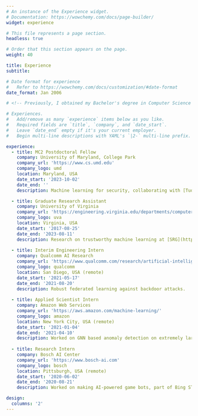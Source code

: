 ```yaml
---
# An instance of the Experience widget.
# Documentation: https://wowchemy.com/docs/page-builder/
widget: experience

# This file represents a page section.
headless: true

# Order that this section appears on the page.
weight: 40

title: Experience
subtitle:

# Date format for experience
#   Refer to https://wowchemy.com/docs/customization/#date-format
date_format: Jan 2006

# <!-- Previously, I obtained my Bachelor's degree in Computer Science from IIIT Delhi, where I worked at the PreCog research lab and IAB research lab. Post my graduation, I spent an amazing year at Microsoft India, working in STCI on amazing technologies around conversational agents and question-answering systems. -->

# Experiences.
#   Add/remove as many `experience` items below as you like.
#   Required fields are `title`, `company`, and `date_start`.
#   Leave `date_end` empty if it's your current employer.
#   Begin multi-line descriptions with YAML's `|2-` multi-line prefix.

experience:
  - title: MC2 Postdoctoral Fellow
    company: University of Maryland, College Park
    company_url: 'https://www.cs.umd.edu'
    company_logo: umd
    location: Maryland, USA
    date_start: '2023-10-02'
    date_end: ''
    description: Machine learning for security, collaborating with [Tudor Group](http://users.umiacs.umd.edu/~tdumitra/).

  - title: Graduate Research Assistant
    company: University of Virginia
    company_url: 'https://engineering.virginia.edu/departments/computer-science'
    company_logo: uva
    location: Virginia, USA
    date_start: '2017-08-25'
    date_end: '2023-08-11'
    description: Research on trustworthy machine learning at [SRG](https://uvasrg.github.io/).
  
  - title: Interim Engineering Intern
    company: Qualcomm AI Research
    company_url: 'https://www.qualcomm.com/research/artificial-intelligence/ai-research'
    company_logo: qualcomm
    location: San Diego, USA (remote)
    date_start: '2021-05-17'
    date_end: '2021-08-20'
    description: Robust federated learning against backdoor attacks. 
        
  - title: Applied Scientist Intern
    company: Amazon Web Services
    company_url: 'https://aws.amazon.com/machine-learning/'
    company_logo: amazon
    location: New York City, USA (remote)
    date_start: '2021-01-04'
    date_end: '2021-04-10'
    description: Worked on GNN based anomaly detection on extremely large graphs.
  
  - title: Research Intern
    company: Bosch AI Center
    company_url: 'https://www.bosch-ai.com'
    company_logo: bosch
    location: Pittsburgh, USA (remote)
    date_start: '2020-06-02'
    date_end: '2020-08-21'
    description: Worked on making AI-powered game bots, part of Bing STCI.

design:
  columns: '2'
---
```

